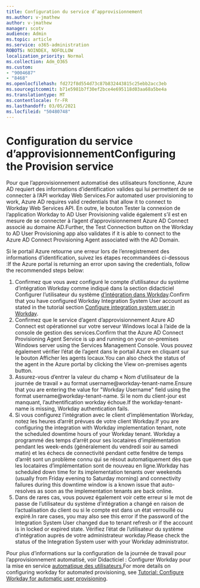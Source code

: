 ```yaml
---
title: Configuration du service d’approvisionnement
ms.author: v-jmathew
author: v-jmathew
manager: scotv
audience: Admin
ms.topic: article
ms.service: o365-administration
ROBOTS: NOINDEX, NOFOLLOW
localization_priority: Normal
ms.collection: Adm_O365
ms.custom:
- "9004687"
- "8468"
ms.openlocfilehash: fd272f8d554d73c87b832443815c25ebb2acc3eb
ms.sourcegitcommit: b71e5981b7f30ef2bce4e695118d03aa68a5be4a
ms.translationtype: MT
ms.contentlocale: fr-FR
ms.lasthandoff: 03/05/2021
ms.locfileid: "50480748"
---
```

# <a name="configuring-the-provision-service"></a><span data-ttu-id="9ff25-102">Configuration du service d’approvisionnement</span><span class="sxs-lookup"><span data-stu-id="9ff25-102">Configuring the Provision service</span></span>

<span data-ttu-id="9ff25-103">Pour que l’approvisionnement automatisé des utilisateurs fonctionne, Azure AD requiert des informations d’identification valides qui lui permettent de se connecter à l’API workday Web Services.</span><span class="sxs-lookup"><span data-stu-id="9ff25-103">For automated user provisioning to work, Azure AD requires valid credentials that allow it to connect to Workday Web Services API.</span></span> <span data-ttu-id="9ff25-104">En outre, le bouton Tester la connexion de l’application Workday to AD User Provisioning valide également s’il est en mesure de se connecter à l’agent d’approvisionnement Azure AD Connect associé au domaine AD.</span><span class="sxs-lookup"><span data-stu-id="9ff25-104">Further, the Test Connection button on the Workday to AD User Provisioning app also validates if it is able to connect to the Azure AD Connect Provisioning Agent associated with the AD Domain.</span></span>

<span data-ttu-id="9ff25-105">Si le portail Azure retourne une erreur lors de l’enregistrement des informations d’identification, suivez les étapes recommandées ci-dessous :</span><span class="sxs-lookup"><span data-stu-id="9ff25-105">If the Azure portal is returning an error upon saving the credentials, follow the recommended steps below:</span></span>

1. <span data-ttu-id="9ff25-106">Confirmez que vous avez configuré le compte d’utilisateur du système d’intégration Workday comme indiqué dans la section didacticiel Configurer l’utilisateur du système [d’intégration dans Workday](https://docs.microsoft.com/azure/active-directory/saas-apps/workday-inbound-tutorial).</span><span class="sxs-lookup"><span data-stu-id="9ff25-106">Confirm that you have configured Workday Integration System User account as stated in the tutorial section [Configure integration system user in Workday](https://docs.microsoft.com/azure/active-directory/saas-apps/workday-inbound-tutorial).</span></span>
2. <span data-ttu-id="9ff25-107">Confirmez que le service d’agent d’approvisionnement Azure AD Connect est opérationnel sur votre serveur Windows local à l’aide de la console de gestion des services.</span><span class="sxs-lookup"><span data-stu-id="9ff25-107">Confirm that the Azure AD Connect Provisioning Agent Service is up and running on your on-premises Windows server using the Services Management Console.</span></span> <span data-ttu-id="9ff25-108">Vous pouvez également vérifier l’état de l’agent dans le portail Azure en cliquant sur le bouton Afficher les agents locaux.</span><span class="sxs-lookup"><span data-stu-id="9ff25-108">You can also check the status of the agent in the Azure portal by clicking the View on-premises agents button.</span></span>
3. <span data-ttu-id="9ff25-109">Assurez-vous d’entrer la valeur du champ « Nom d’utilisateur de la journée de travail » au format username@workday-tenant-name.</span><span class="sxs-lookup"><span data-stu-id="9ff25-109">Ensure that you are entering the value for "Workday Username" field using the format username@workday-tenant-name.</span></span> <span data-ttu-id="9ff25-110">Si le nom du client-jour est manquant, l’authentification workday échoue.</span><span class="sxs-lookup"><span data-stu-id="9ff25-110">If the workday-tenant-name is missing, Workday authentication fails.</span></span>
4. <span data-ttu-id="9ff25-111">Si vous configurez l’intégration avec le client d’implémentation Workday, notez les heures d’arrêt prévues de votre client Workday.</span><span class="sxs-lookup"><span data-stu-id="9ff25-111">If you are configuring the integration with Workday implementation tenant, note the scheduled downtime hours of your Workday tenant.</span></span> <span data-ttu-id="9ff25-112">Workday a programmé des temps d’arrêt pour ses locataires d’implémentation pendant les week-ends (généralement du vendredi soir au samedi matin) et les échecs de connectivité pendant cette fenêtre de temps d’arrêt sont un problème connu qui se résout automatiquement dès que les locataires d’implémentation sont de nouveau en ligne.</span><span class="sxs-lookup"><span data-stu-id="9ff25-112">Workday has scheduled down time for its implementation tenants over weekends (usually from Friday evening to Saturday morning) and connectivity failures during this downtime window is a known issue that auto-resolves as soon as the implementation tenants are back online.</span></span>
5. <span data-ttu-id="9ff25-113">Dans de rares cas, vous pouvez également voir cette erreur si le mot de passe de l’utilisateur du système d’intégration a changé en raison de l’actualisation du client ou si le compte est dans un état verrouillé ou expiré.</span><span class="sxs-lookup"><span data-stu-id="9ff25-113">In rare cases, you may also see this error if the password of the Integration System User changed due to tenant refresh or if the account is in locked or expired state.</span></span> <span data-ttu-id="9ff25-114">Vérifiez l’état de l’utilisateur du système d’intégration auprès de votre administrateur workday.</span><span class="sxs-lookup"><span data-stu-id="9ff25-114">Please check the status of the Integration System user with your Workday administrator.</span></span>

<span data-ttu-id="9ff25-115">Pour plus d’informations sur la configuration de la journée de travail pour l’approvisionnement automatisé, voir Didacticiel : Configurer Workday pour la mise en service [automatique des utilisateurs.](https://docs.microsoft.com/azure/active-directory/saas-apps/workday-inbound-tutorial)</span><span class="sxs-lookup"><span data-stu-id="9ff25-115">For more details on configuring workday for automated provisioning, see [Tutorial: Configure Workday for automatic user provisioning](https://docs.microsoft.com/azure/active-directory/saas-apps/workday-inbound-tutorial).</span></span>
